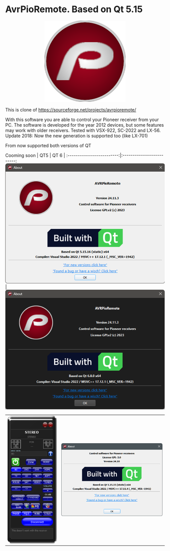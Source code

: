 # AvrPioRemote. Based on Qt 5.15
<p align="center">
<img src="src/images/AVRPioRemote.png"/>
</p>

This is clone of https://sourceforge.net/projects/avrpioremote/

With this software you are able to control your Pioneer receiver from your PC.
The software is developed for the year 2012 devices, but some features may work with older receivers. Tested with VSX-922, SC-2022 and LX-56.
Update 2018: Now the new generation is supported too (like LX-701)

From now supported both versions of QT

 Cooming soon
 | QT5 | QT 6 |
 :-------------------------:|:-------------------------:
![QT5](./doc/images/QT5.png) | ![QT6](./doc/images/QT6.png)
 
 | | |
:-------------------------:|:-------------------------:
![Main screen](./doc/images/AVRPioRemote.png) | ![About](./doc/images/About.png) 

